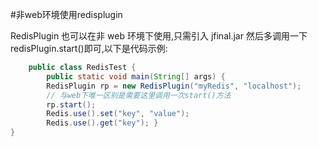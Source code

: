 #非web环境使用redisplugin

RedisPlugin 也可以在非 web 环境下使用,只需引入 jfinal.jar 然后多调用一下 redisPlugin.start()即可,以下是代码示例:

```java
    public class RedisTest {
        public static void main(String[] args) {
        RedisPlugin rp = new RedisPlugin("myRedis", "localhost");
        // 与web下唯一区别是需要这里调用一次start()方法
        rp.start();
        Redis.use().set("key", "value");
        Redis.use().get("key"); }
}
```
